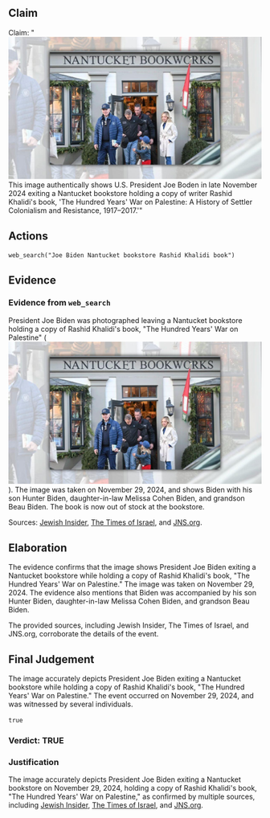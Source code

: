 ## Claim
Claim: "![image 28](media/44.jpg) This image authentically shows U.S. President Joe Boden in late November 2024 exiting a Nantucket bookstore holding a copy of writer Rashid Khalidi's book, 'The Hundred Years' War on Palestine: A History of Settler Colonialism and Resistance, 1917–2017.'"

## Actions
```
web_search("Joe Biden Nantucket bookstore Rashid Khalidi book")
```

## Evidence
### Evidence from `web_search`
President Joe Biden was photographed leaving a Nantucket bookstore holding a copy of Rashid Khalidi's book, "The Hundred Years' War on Palestine" (![image 28](media/44.jpg)). The image was taken on November 29, 2024, and shows Biden with his son Hunter Biden, daughter-in-law Melissa Cohen Biden, and grandson Beau Biden. The book is now out of stock at the bookstore.

Sources: [Jewish Insider](https://jewishinsider.com/2024/12/joe-biden-the-hundred-years-war-on-palestine-rashid-khalidi/), [The Times of Israel](https://www.timesofisrael.com/liveblog_entry/biden-spotted-leaving-bookstore-holding-the-hundred-years-war-on-palestine/), and [JNS.org](https://www.jns.org/biden-photographed-exiting-nantucket-shop-with-anti-israel-book/).


## Elaboration
The evidence confirms that the image shows President Joe Biden exiting a Nantucket bookstore while holding a copy of Rashid Khalidi's book, "The Hundred Years' War on Palestine." The image was taken on November 29, 2024. The evidence also mentions that Biden was accompanied by his son Hunter Biden, daughter-in-law Melissa Cohen Biden, and grandson Beau Biden.

The provided sources, including Jewish Insider, The Times of Israel, and JNS.org, corroborate the details of the event.


## Final Judgement
The image accurately depicts President Joe Biden exiting a Nantucket bookstore while holding a copy of Rashid Khalidi's book, "The Hundred Years' War on Palestine." The event occurred on November 29, 2024, and was witnessed by several individuals.

`true`


### Verdict: TRUE

### Justification
The image accurately depicts President Joe Biden exiting a Nantucket bookstore on November 29, 2024, holding a copy of Rashid Khalidi's book, "The Hundred Years' War on Palestine," as confirmed by multiple sources, including [Jewish Insider](https://jewishinsider.com/2024/12/joe-biden-the-hundred-years-war-on-palestine-rashid-khalidi/), [The Times of Israel](https://www.timesofisrael.com/liveblog_entry/biden-spotted-leaving-bookstore-holding-the-hundred-years-war-on-palestine/), and [JNS.org](https://www.jns.org/biden-photographed-exiting-nantucket-shop-with-anti-israel-book/).
